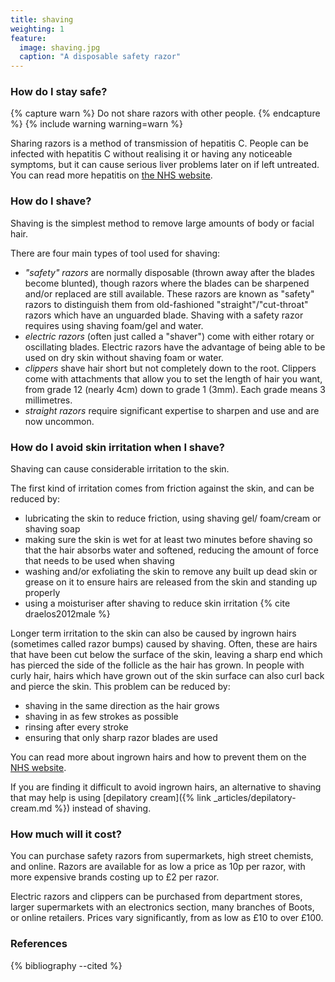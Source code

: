 ```yaml
---
title: shaving
weighting: 1
feature:
  image: shaving.jpg
  caption: "A disposable safety razor"
---
```


### How do I stay safe?

{% capture warn %}
Do not share razors with other people. 
{% endcapture %}
{% include warning warning=warn %}

Sharing razors is a method of transmission of hepatitis C. People can be infected with hepatitis C without realising it or having any noticeable symptoms, but it can cause serious liver problems later on if left untreated. You can read more hepatitis on [the NHS website](http://www.nhs.uk/conditions/hepatitis-c/Pages/Introduction.aspx).

### How do I shave?

Shaving is the simplest method to remove large amounts of body or facial hair.

There are four main types of tool used for shaving:

- *"safety" razors* are normally disposable (thrown away after the blades become blunted), though razors where the blades can be sharpened and/or replaced are still available. These razors are known as "safety" razors to distinguish them from old-fashioned "straight"/"cut-throat" razors which have an unguarded blade. Shaving with a safety razor requires using shaving foam/gel and water.
- *electric razors* (often just called a "shaver") come with either rotary or oscillating blades. Electric razors have the advantage of being able to be used on dry skin without shaving foam or water.
- *clippers* shave hair short but not completely down to the root. Clippers come with attachments that allow you to set the length of hair you want, from grade 12 (nearly 4cm) down to grade 1 (3mm). Each grade means 3 millimetres.
- *straight razors* require significant expertise to sharpen and use and are now uncommon.

### How do I avoid skin irritation when I shave?

Shaving can cause considerable irritation to the skin. 

The first kind of irritation comes from friction against the skin, and can be reduced by:

- lubricating the skin to reduce friction, using shaving gel/ foam/cream or shaving soap
- making sure the skin is wet for at least two minutes before shaving so that the hair absorbs water and softened, reducing the amount of force that needs to be used when shaving
- washing and/or exfoliating the skin to remove any built up dead skin or grease on it to ensure hairs are released from the skin and standing up properly
- using a moisturiser after shaving to reduce skin irritation {% cite draelos2012male %}

Longer term irritation to the skin can also be caused by ingrown hairs (sometimes called razor bumps) caused by shaving. Often, these are hairs that have been cut below the surface of the skin, leaving a sharp end which has pierced the side of the follicle as the hair has grown. In people with curly hair, hairs which have grown out of the skin surface can also curl back and pierce the skin. This problem can be reduced by:

- shaving in the same direction as the hair grows
- shaving in as few strokes as possible
- rinsing after every stroke
- ensuring that only sharp razor blades are used

You can read more about ingrown hairs and how to prevent them on the [NHS website](http://www.nhs.uk/conditions/ingrown-hairs/Pages/Introduction.aspx).

If you are finding it difficult to avoid ingrown hairs, an alternative to shaving that may help is using [depilatory cream]({% link _articles/depilatory-cream.md %}) instead of shaving.

### How much will it cost?

You can purchase safety razors from supermarkets, high street chemists, and online. Razors are available for as low a price as 10p per razor, with more expensive brands costing up to £2 per razor.

Electric razors and clippers can be purchased from department stores, larger supermarkets with an electronics section, many branches of Boots, or online retailers. Prices vary significantly, from as low as £10 to over £100.

### References

{% bibliography --cited %}
